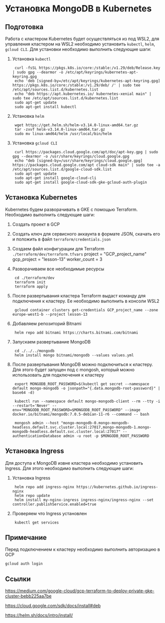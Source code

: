# Установка MongoDB в Kubernetes

## Подготовка
Работа с кластером Kubernetes будет осуществляться из под WSL2, для управления кластером на WSL2 необходимо установить `kubectl`, `helm`, `gcloud CLI`. Для установки необходимо выполнить следующие шаги:

1. Установка `kubectl`

        curl -fsSL https://pkgs.k8s.io/core:/stable:/v1.29/deb/Release.key | sudo gpg --dearmor -o /etc/apt/keyrings/kubernetes-apt-keyring.gpg
        echo 'deb [signed-by=/etc/apt/keyrings/kubernetes-apt-keyring.gpg] https://pkgs.k8s.io/core:/stable:/v1.29/deb/ /' | sudo tee /etc/apt/sources.list.d/kubernetes.list
        echo "deb https://apt.kubernetes.io/ kubernetes-xenial main" | sudo tee /etc/apt/sources.list.d/kubernetes.list
        sudo apt-get update
        sudo apt-get install kubectl

1. Установка `helm`

        wget https://get.helm.sh/helm-v3.14.0-linux-amd64.tar.gz
        tar -zxvf helm-v3.14.0-linux-amd64.tar.gz
        sudo mv linux-amd64/helm /usr/local/bin/helm

1. Установка `gcloud CLI`

        curl https://packages.cloud.google.com/apt/doc/apt-key.gpg | sudo gpg --dearmor -o /usr/share/keyrings/cloud.google.gpg
        echo "deb [signed-by=/usr/share/keyrings/cloud.google.gpg] https://packages.cloud.google.com/apt cloud-sdk main" | sudo tee -a /etc/apt/sources.list.d/google-cloud-sdk.list
        sudo apt-get update
        sudo apt-get install google-cloud-cli
        sudo apt-get install google-cloud-sdk-gke-gcloud-auth-plugin

## Установка Kubernetes
Kubernetes будем разворачивать в GKE с помощью Terraform. Необходимо выполнить следующие шаги:

1. Создать проект в GCP
1. Создать ключ для сервисного аккаунта в формате JSON, скачать его и положить в файл `terraform/credentials.json`
1. Создаем файл конфигурации для Terraform `./terraform/dev/terraform.tfvars`
        project      = "GCP_project_name"
        gcp_project  = "lesson-13"
        worker_count = 3

1. Разворачиваем все необходимые ресурсы

        cd ./terraform/dev
        terraform init
        terraform apply

1. После развертывания кластера Terraform выдаст команду для подключения к кластеру. Ее необходимо выполнить в консоли WSL2

        gcloud container clusters get-credentials GCP_project_name --zone europe-west1-b --project lesson-13

1. Добавляем репозиторий Bitnami

        helm repo add bitnami https://charts.bitnami.com/bitnami

1. Запускаем развертывание MongoDB

        cd ./../../mongodb
        helm install mongo bitnami/mongodb --values values.yml

1. После развертывания MongoDB можно подключиться к кластеру. Для этого будет запущен под с mongosh, который можно использовать для подключения к кластеру

        export MONGODB_ROOT_PASSWORD=$(kubectl get secret --namespace default mongo-mongodb -o jsonpath="{.data.mongodb-root-password}" | base64 -d)
        
        kubectl run --namespace default mongo-mongodb-client --rm --tty -i --restart='Never' --env="MONGODB_ROOT_PASSWORD=$MONGODB_ROOT_PASSWORD" --image docker.io/bitnami/mongodb:7.0.5-debian-11-r6 --command -- bash

        mongosh admin --host "mongo-mongodb-0.mongo-mongodb-headless.default.svc.cluster.local:27017,mongo-mongodb-1.mongo-mongodb-headless.default.svc.cluster.local:27017" --authenticationDatabase admin -u root -p $MONGODB_ROOT_PASSWORD

## Установка Ingress
Для доступа к MongoDB извне кластера необходимо установить Ingress. Для этого необходимо выполнить следующие шаги:

1. Установка Ingress

        helm repo add ingress-nginx https://kubernetes.github.io/ingress-nginx
        helm repo update
        helm install my-nginx-ingress ingress-nginx/ingress-nginx --set controller.publishService.enabled=true

1. Проверяем что Ingress установлен

        kubectl get services


## Примечание
Перед подключением к кластеру необходимо выполнить авторизацию в GCP

    gcloud auth login

## Ссылки
https://medium.com/google-cloud/gcp-terraform-to-deploy-private-gke-cluster-bebb225aa7be

https://cloud.google.com/sdk/docs/install#deb

https://helm.sh/docs/intro/install/